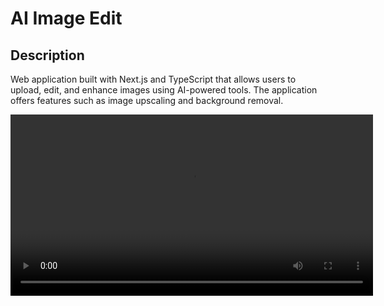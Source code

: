 # AI Image Edit

## Description

Web application built with Next.js and TypeScript that allows users to upload, edit, and enhance images using AI-powered tools. The application offers features such as image upscaling and background removal.

<video src='https://www.youtube.com/embed/iUrzicaiRLU&list=RDiUrzicaiRLU' width=580/>

## Features

- Image upload via drag-and-drop or file selection
- AI-powered image upscaling (4x)
- AI-powered background removal
- Real-time editing status updates
- Easy image download after editing

## Technologies Used

- Next.js 14
- TypeScript
- React
- Tailwind CSS
- Radix UI
- Shadcn UI
- Fal AI API for image processing

## Project Structure

- `app/`: Contains the main application code
  - `components/`: Reusable React components
  - `hooks/`: Custom React hooks
  - `api/`: API routes and serverless functions
  - `page.tsx`: Main page component
  - `layout.tsx`: Root layout component
